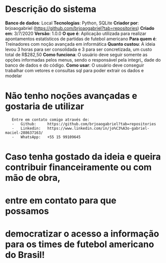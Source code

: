 #                       Descrição do sistema
   __Banco de dados__: Local
   __Tecnologias__:    Python, SQLite
   __Criador por__:    brjoaogabriel (https://github.com/brjoaogabriel?tab=repositories)
   __Criado em__:      3/7/2020
   __Versão__:         1.0.0
   __O que é__:        Aplicação utilizada para realizar apontamentos estatísticos de partidas de futebol americano
   __Para quem é__:    Treinadores com noção avançada em informática
   __Quanto custou__:  A ideia levou 3 horas para ser consolidada e 3 para ser concretizada, um custo total de R$282,50
   __Como funciona__:  O usuário deve seguir somente as opções informadas pelos menus, sendo o responsável pela integri_
                       dade do banco de dados e do código.
   __Como usar__:      O usuário deve conseguir trabalhar com vetores e consultas sql para poder extrair os dados e modelar

   # Não tenho noções avançadas e gostaria de utilizar
       Entre em contato comigo através de:
       -   Github:     https://github.com/brjoaogabriel?tab=repositories
       -   Linkedin:   https://www.linkedin.com/in/jo%C3%A3o-gabriel-maciel-288637163/
       -   WhatsApp:   +55 15 99109645

   # Caso tenha gostado da ideia e queira contribuir financeiramente ou com mão de obra,
   #    entre em contato para que possamos
   #    democratizar o acesso a informação para os times de futebol americano do Brasil!